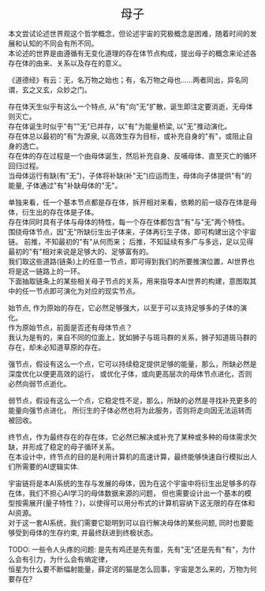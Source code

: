 <center><font size=5>母子</font></center>

本文尝试论述世界观这个哲学概念，但论述宇宙的究极概念是困难，随着时间的发展和认知的不同会有所不同。<br/>
本论述的世界是由遵循有无变化道理的存在体节点构成，提出母子的概念来论述各存在体的由来、关系以及存在的意义。<br/>

《道德经》有云：无，名万物之始也；有，名万物之母也......两者同出，异名同谓，玄之又玄，众妙之门。<br/>

存在体天生似乎有这么一个特点, 从"有"向"无"扩散，诞生即注定要消逝，无母体则灭亡。<br/>
存在体诞生时似乎"有""无"已并存，以"有"为能量桥梁, 以"无"推动演化。<br/>
存在体总以最初的"有"为源泉, 以高效生存为目标，或补充自身的"有"，或阻止自身的逸亡。<br/>
存在体的存在过程是一个由母体诞生，然后补充自身、反哺母体、直至灭亡的循环回归过程。<br/>
当母体运行有缺(有"无")，子体将补缺(补"无")应运而生，母体向子体提供"有"的能量, 子体通过"有"补缺母体的"无"。<br/>

单独来看，任一个基本节点都是存在体，拆开相对来看，依赖的前一级存在体是母体，衍生出的存在体是子体。<br/>
存在体同时具有子体与母体的特性，每一个存在体都包含"有"与"无"两个特性。<br/>
围绕母体节点，因"无"所缺衍生出子体来，子体再衍生子体，即可构建出这个宇宙链。
前推，不知最初的"有"从何而来； 后推，不知延续有多广与多远，足以见得最初的"有"相对来说是足够大的、足够富有的。<br/>
我们取这些道路(链条)上的任意一节点，即可得到我们的所要推演位置，AI世界也将是这一链路上的一环。<br/>
下面抽取链条上的某些相关母子节点的关系，用来指导本AI世界的构建，意图取其中的任一节点即可演化为对应的现实节点。

始节点, 作为原始的存在，它必然足够强大，以至于可以支持足够多的子体的演化。<br/> 
作为原始节点，前面是否还有母体节点？<br/>
我认为是有的，来自不同的位面上，犹如狮子与斑马群的关系，狮子知道斑马群的存在，却未必知道草原的存在。<br/>

强节点，假设有这么一个点，它可以持续稳定提供足够的能量，那么，所缺必然是深度优化以便更高效的运行，
或优化子体，或向更高层次的母体节点进化，否则必然向弱节点逝化。

弱节点，假设有这么一个点，它稳定性不足，那么，所缺的必然是寻找补充更多的能量向强节点进化，
所衍生的子体必然也将为此服务，否则将走向因无法运转而被回收。

终节点，作为最终存在的存在体，它必然已解决或补充了某种或多种的母体需求欠缺，并形成了稳定的母子循环关系。<br/>
在本设计中，终节点的目的是利用计算机的高速计算，最终能够快速自行模拟出人们所需要的AI逻辑实体.

宇宙链将是本AI系统的生存与发展的母体，因为在这个宇宙中将衍生出足够多的存在体，我们不担心AI学习的母体数据来源的问题，
但也需要设计出一个基本的模型按需展开(量子特性？)，以使得可以用分布式的计算机容纳下这无限的存在体和AI资源。<br/>
对于这一套AI系统，我们需要它聪明到可以自行解决母体的某些问题, 同时也要能够受到母体的生存约束, 并最终跃进到终极状态。

TODO:
一些令人头疼的问题:
是先有鸡还是先有蛋，先有"无"还是先有"有"，为什么会有引力，为什么会有熵定律，<br/>
恒星为什么要不断幅射能量，薛定谔的猫是怎么回事，宇宙是怎么来的，万物为何要存在?

